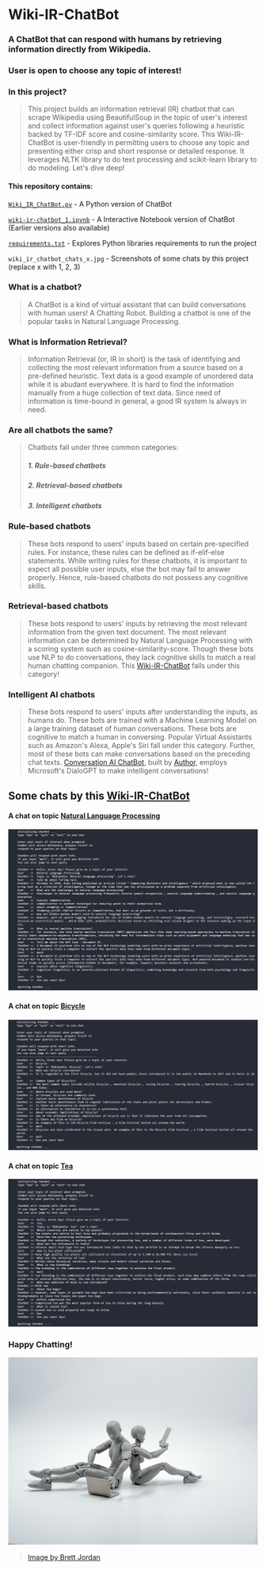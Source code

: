 # Wiki-IR-ChatBot

### A ChatBot that can respond with humans by retrieving information directly from Wikipedia.
### User is open to choose any topic of interest!

### In this project?
> This project builds an information retrieval (IR) chatbot that can scrape Wikipedia using BeautifulSoup in the topic of user's interest and collect information against user's queries following a heuristic backed by TF-IDF score and cosine-similarity score. This Wiki-IR-ChatBot is user-friendly in permitting users to choose any topic and presenting either crisp and short response or detailed response. It leverages NLTK library to do text processing and scikit-learn library to do modeling. Let's dive deep!

#### This repository contains:

[`Wiki_IR_ChatBot.py`](https://github.com/RajkumarGalaxy/Wiki-IR-ChatBot/blob/main/Wiki_IR_ChatBot.py)  - A Python version of ChatBot

[`wiki-ir-chatbot_1.ipynb`](https://github.com/RajkumarGalaxy/Wiki-IR-ChatBot/blob/main/wiki-ir-chatbot_1.ipynb) - A Interactive Notebook version of ChatBot (Earlier versions also available)

[`requirements.txt`](https://github.com/RajkumarGalaxy/Wiki-IR-ChatBot/blob/main/requirements.txt)  - Explores Python libraries requirements to run the project

`wiki_ir_chatbot_chats_x.jpg`  - Screenshots of some chats by this project (replace x with 1, 2, 3)


### What is a chatbot?
> A ChatBot is a kind of virtual assistant that can build conversations with human users! A Chatting Robot. Building a chatbot is one of the popular tasks in Natural Language Processing.

### What is Information Retrieval?
> Information Retrieval (or, IR in short) is the task of identifying and collecting the most relevant information from a source based on a pre-defined heuristic. Text data is a good example of unordered data while it is abudant everywhere. It is hard to find the information manually from a huge collection of text data. Since need of information is time-bound in general, a good IR system is always in need. 

### Are all chatbots the same?
> Chatbots fall under three common categories:
>##### 1. Rule-based chatbots
>##### 2. Retrieval-based chatbots
>##### 3. Intelligent chatbots
 
### Rule-based chatbots
> These bots respond to users' inputs based on certain pre-specified rules. For instance, these rules can be defined as if-elif-else statements. While writing rules for these chatbots, it is important to expect all possible user inputs, else the bot may fail to answer properly. Hence, rule-based chatbots do not possess any cognitive skills.

### Retrieval-based chatbots
> These bots respond to users' inputs by retrieving the most relevant information from the given text document. The most relevant information can be determined by Natural Language Processing with a scoring system such as cosine-similarity-score. Though these bots use NLP to do conversations, they lack cognitive skills to match a real human chatting companion. This [Wiki-IR-ChatBot](https://github.com/RajkumarGalaxy/Wiki-IR-ChatBot) falls under this category!

### Intelligent AI chatbots
> These bots respond to users' inputs after understanding the inputs, as humans do. These bots are trained with a Machine Learning Model on a large training dataset of human conversations. These bots are cognitive to match a human in conversing. Popular Virtual Assistants such as Amazon's Alexa, Apple's Siri fall under this category. Further, most of these bots can make conversations based on the preceding chat texts. [Conversation AI ChatBot](https://github.com/RajkumarGalaxy/Conversational-AI-ChatBot), built by [Author](https://github.com/RajkumarGalaxy), employs Microsoft's DialoGPT to make intelligent conversations!

## Some chats by this [Wiki-IR-ChatBot](https://www.kaggle.com/rajkumarl/wiki-ir-chatbot)
#### A chat on topic **[Natural Language Processing](https://en.wikipedia.org/wiki/Natural_language_processing)**
![chat3](https://raw.githubusercontent.com/RajkumarGalaxy/Wiki-IR-ChatBot/main/wiki_ir_chatbot_chats_3.jpg)


#### A chat on topic **[Bicycle](https://en.wikipedia.org/wiki/Bicycle)**
![chat2](https://raw.githubusercontent.com/RajkumarGalaxy/Wiki-IR-ChatBot/main/wiki_ir_chatbot_chats_2.jpg)


#### A chat on topic **[Tea](https://en.wikipedia.org/wiki/Tea)**
![chat1](https://raw.githubusercontent.com/RajkumarGalaxy/Wiki-IR-ChatBot/main/wiki_ir_chatbot_chats_1.jpg)

### Happy Chatting!

![robo_chat](https://raw.githubusercontent.com/RajkumarGalaxy/dataset/master/Images/robo_chat.jpg)
> [Image by Brett Jordan](https://unsplash.com/@brett_jordan) 
